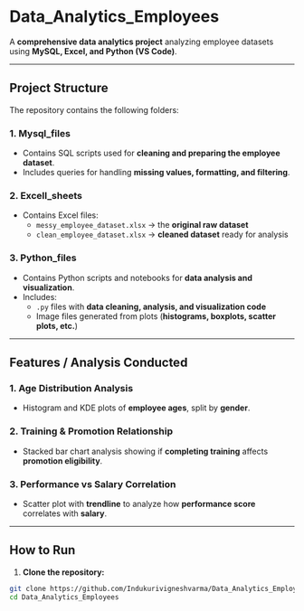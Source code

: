 # Data_Analytics_Employees

A **comprehensive data analytics project** analyzing employee datasets using **MySQL, Excel, and Python (VS Code)**.

---

## **Project Structure**

The repository contains the following folders:

### **1. Mysql_files**
- Contains SQL scripts used for **cleaning and preparing the employee dataset**.
- Includes queries for handling **missing values, formatting, and filtering**.

### **2. Excell_sheets**
- Contains Excel files:  
  - `messy_employee_dataset.xlsx` → the **original raw dataset**  
  - `clean_employee_dataset.xlsx` → **cleaned dataset** ready for analysis

### **3. Python_files**
- Contains Python scripts and notebooks for **data analysis and visualization**.
- Includes:  
  - `.py` files with **data cleaning, analysis, and visualization code**  
  - Image files generated from plots (**histograms, boxplots, scatter plots, etc.**)

---

## **Features / Analysis Conducted**

### **1. Age Distribution Analysis**
- Histogram and KDE plots of **employee ages**, split by **gender**.

### **2. Training & Promotion Relationship**
- Stacked bar chart analysis showing if **completing training** affects **promotion eligibility**.

### **3. Performance vs Salary Correlation**
- Scatter plot with **trendline** to analyze how **performance score** correlates with **salary**.

---

## **How to Run**

1. **Clone the repository:**

```bash
git clone https://github.com/Indukurivigneshvarma/Data_Analytics_Employees.git
cd Data_Analytics_Employees
